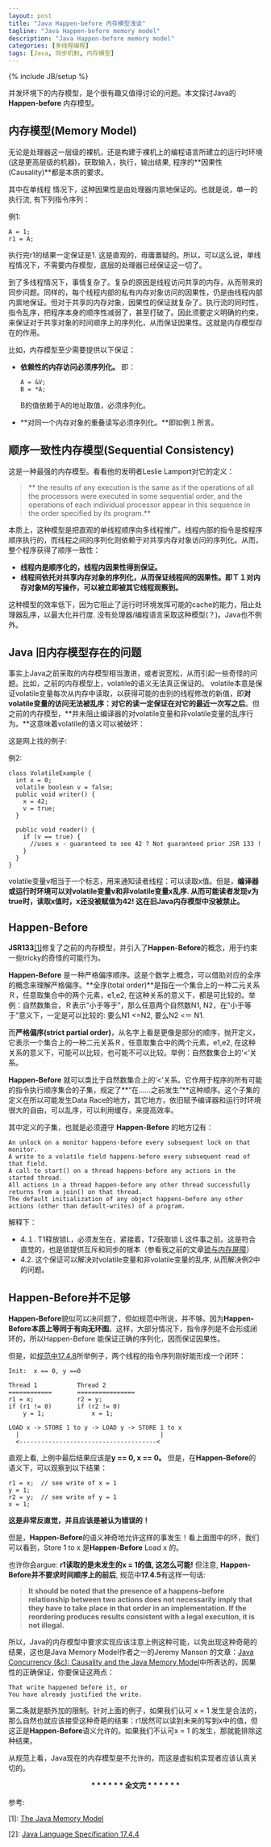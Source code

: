 ```yaml
---
layout: post
title: "Java Happen-before 内存模型浅谈"
tagline: "Java Happen-before memory model"
description: "Java Happen-before memory model"
categories: [多线程编程]
tags: [Java, 同步机制, 内存模型]
---
```

{% include JB/setup %}

并发环境下的内存模型，是个很有趣又值得讨论的问题。本文探讨Java的**Happen-before** 内存模型。

## 内存模型(Memory Model)

无论是处理器这一层级的裸机，还是构建于裸机上的编程语言所建立的运行时环境(这是更高层级的机器)，获取输入，执行，输出结果, 程序的**因果性(Causality)**都是本质的要求。

其中在单线程 情况下，这种因果性是由处理器内禀地保证的。也就是说，单一的执行流, 有下列指令序列：

例1:

    A = 1; 
    r1 = A;

执行完r1的结果一定保证是1. 这是直观的，毋庸置疑的。所以，可以这么说，单线程情况下，不需要内存模型，底层的处理器已经保证这一切了。

到了多线程情况下，事情复杂了。复杂的原因是线程访问共享的内存，从而带来的同步问题。同样的，每个线程内部的私有内存对象访问的因果性，仍是由线程内部内禀地保证。但对于共享的内存对象，因果性的保证就复杂了。执行流的同时性，指令乱序，把程序本身的顺序性减弱了，甚至打破了。因此须要定义明确的约束，来保证对于共享对象的时间顺序上的序列化，从而保证因果性。这就是内存模型存在的作用。

比如，内存模型至少需要提供以下保证：

* **依赖性的内存访问必须序列化。** 即：

      A = &V;
      B = *A;

  B的值依赖于A的地址取值，必须序列化。　

* **对同一个内存对象的重叠读写必须序列化。**即如例１所言。

## 顺序一致性内存模型(Sequential Consistency)

这是一种最强的内存模型。看看他的发明者Leslie Lamport对它的定义：

>** the results of any execution is the same as if the operations of all the processors were executed in some sequential order, and the operations of each individual processor appear in this sequence in the order specified by its program.**

本质上，这种模型是把直观的单线程顺序向多线程推广。线程内部的指令是按程序顺序执行的，而线程之间的序列化则依赖于对共享内存对象访问的序列化。从而，整个程序获得了顺序一致性：

* **线程内是顺序化的，线程内因果性得到保证。**
* **线程间依托对共享内存对象的序列化，从而保证线程间的因果性。即Ｔ１对内存对象M的写操作，可以被立即被其它线程观察到。**

这种模型的效率低下，因为它阻止了运行时环境发挥可能的cache的能力，阻止处理器乱序，以最大化并行度. 没有处理器/编程语言采取这种模型(？)。Java也不例外。

## Java 旧内存模型存在的问题

事实上Java之前采取的内存模型相当激进，或者说宽松，从而引起一些奇怪的问题。比如，之前的内存模型上，volatile的语义无法真正保证的。 volatile本意是保证volatile变量每次从内存中读取，以获得可能的由别的线程修改的新值，即**对volatile变量的访问无法被乱序：对它的读一定保证在对它的最近一次写之后**。但之前的内存模型，**并未阻止编译器的对volatile变量和非volatile变量的乱序行为。**这意味着volatile的语义可以被破坏：

这是网上找的例子:

例2:

    class VolatileExample {
      int x = 0;
      volatile boolean v = false;
      public void writer() {
        x = 42;
        v = true;
      }
    
      public void reader() {
        if (v == true) {
          //uses x - guaranteed to see 42 ? Not guaranteed prior JSR 133 !
        }
      }
    }

volatile变量v相当于一个标志，用来通知读者线程：可以读取x值。但是，**编译器或运行时环境可以对volatile变量v和非volatile变量x乱序. 从而可能读者发现v为true时，读取x值时，x还没被赋值为42! 这在旧Java内存模型中没被禁止。**

## Happen-Before

**JSR133**[[1]](#jmp1)修复了之前的内存模型，并引入了**Happen-Before**的概念，用于约束一些tricky的奇怪的可能行为。

**Happen-Before** 是一种严格偏序顺序。这是个数学上概念，可以借助对应的全序的概念来理解严格偏序。**全序(total order)**是指在一个集合上的一种二元关系Ｒ，任意取集合中的两个元素，e1,e2, 在这种关系的意义下，都是可比较的。举例：自然数集合，Ｒ表示“小于等于”，那么任意两个自然数N1, N2，在“小于等于”意义下，一定是可以比较的: 要么N1 <=N2, 要么N2 <＝ N1. 

而**严格偏序(strict partial order)**，从名字上看是更像是部分的顺序，抛开定义，它表示一个集合上的一种二元关系Ｒ，任意取集合中的两个元素，e1,e2, 在这种关系的意义下，可能可以比较，也可能不可以比较。举例：自然数集合上的‘<’关系。

**Happen-Before** 就可以类比于自然数集合上的‘<’关系。它作用于程序的所有可能的指令执行顺序集合的子集，规定了**“在……之前发生”**这种顺序。这个子集的定义在所以可能发生Data Race的地方，其它地方，依旧赋予编译器和运行时环境很大的自由，可以乱序，可以利用缓存，来提高效率。

其中定义的子集，也就是必须遵守 **Happen-Before** 的地方[[2](#jmp2)有：

    An unlock on a monitor happens-before every subsequent lock on that monitor.
    A write to a volatile field happens-before every subsequent read of that field.
    A call to start() on a thread happens-before any actions in the started thread.
    All actions in a thread happen-before any other thread successfully returns from a join() on that thread.
    The default initialization of any object happens-before any other actions (other than default-writes) of a program.

解释下：

* 4.１. T1释放锁L，必须发生在，紧接着，T2获取锁Ｌ这件事之前。这是符合直觉的，也是锁提供互斥和同步的根本（参看我之前的文章[锁与内存屏障](http://larmbr.com/2014/11/14/locking-vs-memory-barriers/)）
* 4.2. 这个保证可以解决对volatile变量和非volatile变量的乱序, 从而解决例2中的问题。


##  Happen-Before并不足够

**Happen-Before**貌似可以决问题了，但如规范中所说，并不够。因为**Happen-Before本质上等同于有向无环图**。这样，大部分情况下，指令序列是不会形成闭环的，所以Happen-Before 能保证正确的序列化，因而保证因果性。

但是，如[规范中17.4.8](http://docs.oracle.com/javase/specs/jls/se7/html/jls-17.html#jls-17.4.8)所举例子，两个线程的指令序列刚好能形成一个闭环：

    Init:  x == 0, y ==0
    
    Thread 1           Thread 2
    ============       ================
    r1 = x;            r2 = y;
    if (r1 != 0)       if (r2 != 0)
        y = 1;             x = 1;
    
    LOAD x -> STORE 1 to y -> LOAD y -> STORE 1 to x
      |                                       |
      <--------------------------------------<

直观上看, 上例中最后结果应该是**y == 0, x == 0。** 但是，在**Happen-Before**的语义下，可以观察到以下结果：

    r1 = x;  // see write of x = 1
    y = 1;
    r2 = y;  // see write of y = 1
    x = 1;

**这是非常反直觉，并且应该是被认为错误的！**

但是，**Happen-Before**的语义神奇地允许这样的事发生！看上面图中的环，我们可以看到，Store 1 to x 是**Happen-Before** Load x 的。

也许你会argue: **r1读取的是未发生的x = 1的值, 这怎么可能!** 但注意, **Happen-Before并不要求时间顺序上的前后**, 规范中**17.4.5**有这样一句话:
> **It should be noted that the presence of a happens-before relationship between two actions does not necessarily imply that they have to take place in that order in an implementation. If the reordering produces results consistent with a legal execution, it is not illegal.**


所以，Java的内存模型中要求实现应该注意上例这种可能，以免出现这种奇葩的结果，这也是Java Memory Model作者之一的Jeremy Manson 的文章：[Java Concurrency (&c): Causality and the Java Memory Model](http://jeremymanson.blogspot.com/2007/08/causality-and-java-memory-model.html)中所表达的，因果性的正确保证，你要保证这两点：

    That write happened before it, or
    You have already justified the write.

第二条就是额外加的限制。针对上面的例子，如果我们认可 x = 1 发生是合法的，那么自然也就应该接受这种奇葩的结果：r1居然可以读到未来的写到x中的值，但这正是**Happen-Before**语义允许的。如果我们不认可x = 1 的发生，那就能排除这种结果。

从规范上看，Java现在的内存模型是不允许的，而这是虚拟机实现者应该认真关切的。


  <center><strong>* * * * * * 全文完 * * * * * * </strong></center>

参考:

<span id="jmp1">[1]: <a href="http://www.cs.umd.edu/~pugh/java/memoryModel/">The Java Memory Model</a></span>

<span id="jmp2">[2]: <a href="http://docs.oracle.com/javase/specs/jls/se7/html/jls-17.html#jls-17.4.4">Java Language Specification 17.4.4</a></span>
